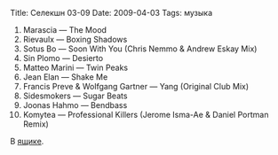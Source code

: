 Title: Селекшн 03-09
Date: 2009-04-03
Tags: музыка

<div class="text"><ol>
<li>Marascia — The Mood</li>
<li>Rievaulx — Boxing Shadows</li>
<li>Sotus Bo — Soon With You (Chris Nemmo &amp; Andrew Eskay Mix)</li>
<li>Sin Plomo — Desierto</li>
<li>Matteo Marini — Twin Peaks</li>
<li>Jean Elan — Shake Me</li>
<li>Francis Preve &amp; Wolfgang Gartner — Yang (Original Club Mix)</li>
<li>Sidesmokers — Sugar Beats</li>
<li>Joonas Hahmo — Bendbass</li>
<li>Komytea — Professional Killers (Jerome Isma-Ae &amp; Daniel Portman Remix)</li>
</ol>

В <a href="http://www.getdropbox.com">ящике</a>.</div>